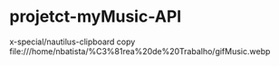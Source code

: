 # projetct-myMusic-API
x-special/nautilus-clipboard
copy
file:///home/nbatista/%C3%81rea%20de%20Trabalho/gifMusic.webp

